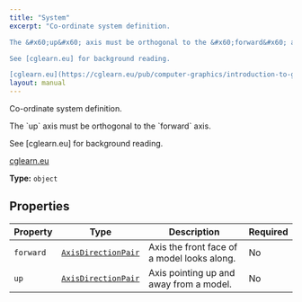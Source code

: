 ```yaml
---
title: "System"
excerpt: "Co-ordinate system definition.

The &#x60;up&#x60; axis must be orthogonal to the &#x60;forward&#x60; axis.

See [cglearn.eu] for background reading.

[cglearn.eu](https://cglearn.eu/pub/computer-graphics/introduction-to-geometry#material-coordinate-systems-1)"
layout: manual
---
```


Co-ordinate system definition.

The &#x60;up&#x60; axis must be orthogonal to the &#x60;forward&#x60; axis.

See [cglearn.eu] for background reading.

[cglearn.eu](https://cglearn.eu/pub/computer-graphics/introduction-to-geometry#material-coordinate-systems-1)

**Type:** `object`





## Properties

| Property | Type | Description | Required |
|----------|------|-------------|----------|
| `forward` |[`AxisDirectionPair`](/docs/kcl/types/AxisDirectionPair)| Axis the front face of a model looks along. | No |
| `up` |[`AxisDirectionPair`](/docs/kcl/types/AxisDirectionPair)| Axis pointing up and away from a model. | No |


